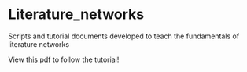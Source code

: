 # Literature_networks
Scripts and tutorial documents developed to teach the fundamentals of literature networks

View [this pdf](https://github.com/OliverCardiff/Literature_networks/blob/master/networks_tutorial.pdf) to follow the tutorial!
